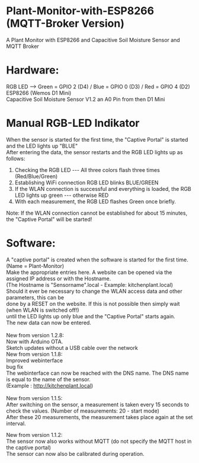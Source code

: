 # Plant-Monitor-with-ESP8266 (MQTT-Broker Version)
A Plant Monitor with ESP8266 and Capacitive Soil Moisture Sensor and MQTT Broker

# Hardware: 
RGB LED  --> Green = GPIO 2 (D4) / Blue = GPIO 0 (D3) / Red = GPIO 4 (D2) <br>
ESP8266 (Wemos D1 Mini) <br>
Capacitive Soil Moisture Sensor V1.2 an A0 Pin from then D1 Mini <br>

# Manual RGB-LED Indikator
When the sensor is started for the first time, the "Captive Portal" is started and the LED lights up "BLUE" <br>
After entering the data, the sensor restarts and the RGB LED lights up as follows: <br>

1. Checking the RGB LED --- All three colors flash three times (Red/Blue/Green) <br>
2. Establishing WiFi connection RGB LED blinks BLUE/GREEN <br>
3. If the WLAN connection is successful and everything is loaded, the RGB LED lights up green --- otherwise RED <br>
4. With each measurement, the RGB LED flashes Green once briefly. <br>

Note: If the WLAN connection cannot be established for about 15 minutes, the "Captive Portal" will be started!

# Software:
A "captive portal" is created when the software is started for the first time. (Name = Plant-Monitor) <br>
Make the appropriate entries here. A website can be opened via the assigned IP address or with the Hostname. <br>
(The Hostname is "Sensorname".local - Example: kitchenplant.local) <br>
Should it ever be necessary to change the WLAN access data and other parameters, this can be <br>
done by a RESET on the website. If this is not possible then simply wait (when WLAN is switched off!) <br>
until the LED lights up only blue and the "Captive Portal" starts again. <br>
The new data can now be entered.<br>
<br>
New from version 1.2.8: <br> 
Now with Arduino OTA. <br>
Sketch updates without a USB cable over the network <br>
New from version 1.1.8: <br>
Improved webinterface <br>
bug fix <br>
The webinterface can now be reached with the DNS name. The DNS name is equal to the name of the sensor. <br>
(Example : http://kitchenplant.local) <br>
<br>
New from version 1.1.5: <br>
After switching on the sensor, a measurement is taken every 15 seconds to check the values. (Number of measurements: 20 - start mode)  <br>
After these 20 measurements, the measurement takes place again at the set interval.  <br>

New from version 1.1.2: <br>
The sensor now also works without MQTT (do not specify the MQTT host in the captive portal) <br>
The sensor can now also be calibrated during operation.
